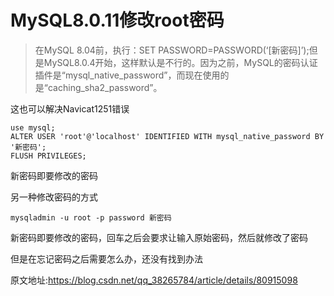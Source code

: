 # MySQL8.0.11修改root密码

> 在MySQL 8.04前，执行：SET PASSWORD=PASSWORD(‘[新密码]’);但是MySQL8.0.4开始，这样默认是不行的。因为之前，MySQL的密码认证插件是“mysql_native_password”，而现在使用的是“caching_sha2_password”。

这也可以解决Navicat1251错误

```
use mysql;
ALTER USER 'root'@'localhost' IDENTIFIED WITH mysql_native_password BY '新密码';
FLUSH PRIVILEGES;
```

新密码即要修改的密码

另一种修改密码的方式

```
mysqladmin -u root -p password 新密码
```

新密码即要修改的密码，回车之后会要求让输入原始密码，然后就修改了密码

但是在忘记密码之后需要怎么办，还没有找到办法

原文地址:https://blog.csdn.net/qq_38265784/article/details/80915098